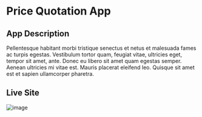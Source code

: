 # Price Quotation App
## App Description
Pellentesque habitant morbi tristique senectus et netus et malesuada fames ac turpis egestas. Vestibulum tortor quam, feugiat vitae, ultricies eget, tempor sit amet, ante. Donec eu libero sit amet quam egestas semper. Aenean ultricies mi vitae est. Mauris placerat eleifend leo. Quisque sit amet est et sapien ullamcorper pharetra.
## Live Site
![image](https://github.com/user-attachments/assets/1cfe6e96-1199-4d1a-845b-111825584560)
